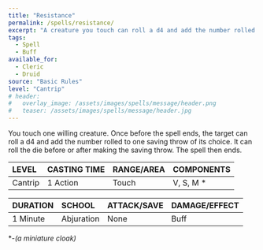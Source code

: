 ```yaml
---
title: "Resistance"
permalink: /spells/resistance/
excerpt: "A creature you touch can roll a d4 and add the number rolled to one saving throw of its choice."
tags:
  - Spell
  - Buff
available_for:
  - Cleric
  - Druid
source: "Basic Rules"
level: "Cantrip"
# header:
#   overlay_image: /assets/images/spells/message/header.png
#   teaser: /assets/images/spells/message/header.jpg
---
```


You touch one willing creature. Once before the spell ends, the target can roll a d4 and add the number rolled to one saving throw of its choice. It can roll the die before or after making the saving throw. The spell then ends.

| LEVEL          | CASTING TIME   | RANGE/AREA     | COMPONENTS     |
| :------------- | :------------- | :------------- | :------------- |
| Cantrip        | 1 Action       | Touch          | V, S, M *      |

| DURATION       | SCHOOL         | ATTACK/SAVE    | DAMAGE/EFFECT  |
| :------------- | :------------- | :------------- | :------------- |
| <i class="fa-solid fa-copyright"></i> 1 Minute       | Abjuration     | None           | Buff           |

\*-*(a miniature cloak)*
